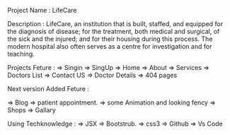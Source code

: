 Project Name : LifeCare


 Description : LifeCare, an institution that is built, staffed, and equipped for the diagnosis of disease; for the treatment, both medical and surgical, of the sick and the injured; and for their housing during this process. The modern hospital also often serves as a centre for investigation and for teaching.

 
 Projects Feture :
 => Singin
 => SingUp
 => Home
 => About 
 => Services 
 => Doctors List 
 => Contact US
 => Doctor Details
 => 404 pages

 Next version Added Feture : 

 => Blog 
 => patient appointment.
 => some Animation and looking fency 
 => Shops
 => Gallary

 
 
 Using Techknowledge : 
 => JSX 
 => Bootstrub.
 => css3
 => Github 
 => Vs Code 
 
